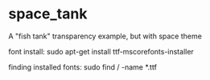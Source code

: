 # space_tank
A "fish tank" transparency example, but with space theme

font install:
sudo apt-get install ttf-mscorefonts-installer

finding installed fonts:
sudo find / -name *.ttf
